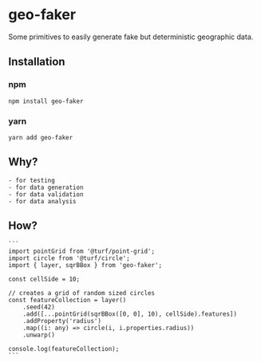 # geo-faker

Some primitives to easily generate fake but deterministic geographic data.

## Installation
 ### npm
    npm install geo-faker 
 ### yarn
    yarn add geo-faker

## Why?
    - for testing
    - for data generation
    - for data validation
    - for data analysis

## How?
    ```
    import pointGrid from '@turf/point-grid';
    import circle from '@turf/circle';
    import { layer, sqrBBox } from 'geo-faker';

    const cellSide = 10;

    // creates a grid of random sized circles
    const featureCollection = layer()
        .seed(42)
        .add([...pointGrid(sqrBBox([0, 0], 10), cellSide).features])
        .addProperty('radius')
        .map((i: any) => circle(i, i.properties.radius))
        .unwarp()
    
    console.log(featureCollection);
    ```